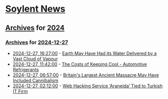 # [Soylent News](../../../README.md)

## [Archives](../../index.md) for [2024](../index.md)

### [Archives](../../index.md) for [2024-12-27](index.md)

* [2024-12-27, 16:27:00](https://soylentnews.org/article.pl?sid=24/12/27/0819236&from=rss) - [Earth May Have Had its Water Delivered by a Vast Cloud of Vapour](https://soylentnews.org/article.pl?sid=24/12/27/0819236&from=rss)
* [2024-12-27, 11:42:00](https://soylentnews.org/article.pl?sid=24/12/27/081243&from=rss) - [The Costs of Keeping Cool - Automotive Refrigerants](https://soylentnews.org/article.pl?sid=24/12/27/081243&from=rss)
* [2024-12-27, 06:57:00](https://soylentnews.org/article.pl?sid=24/12/26/1424245&from=rss) - [Britain's Largest Ancient Massacre May Have Included Cannibalism](https://soylentnews.org/article.pl?sid=24/12/26/1424245&from=rss)
* [2024-12-27, 02:12:00](https://soylentnews.org/article.pl?sid=24/12/26/1413242&from=rss) - [Web Hacking Service ‘Araneida’ Tied to Turkish IT Firm](https://soylentnews.org/article.pl?sid=24/12/26/1413242&from=rss)
